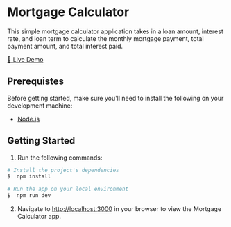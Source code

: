 # Mortgage Calculator

This simple mortgage calculator application takes in a loan amount, interest rate, and loan term to calculate the monthly mortgage payment, total payment amount, and total interest paid.

[🚀 Live Demo](https://mortgage-calculator-gamma-gold.vercel.app/)

## Prerequistes

Before getting started, make sure you'll need to install the following on your development machine: 

- [Node.js](https://nodejs.org/)

## Getting Started

1. Run the following commands:

```bash
# Install the project's dependencies
$  npm install

# Run the app on your local environment
$  npm run dev
```

2. Navigate to [http://localhost:3000](http://localhost:3000) in your browser to view the Mortgage Calculator app.
